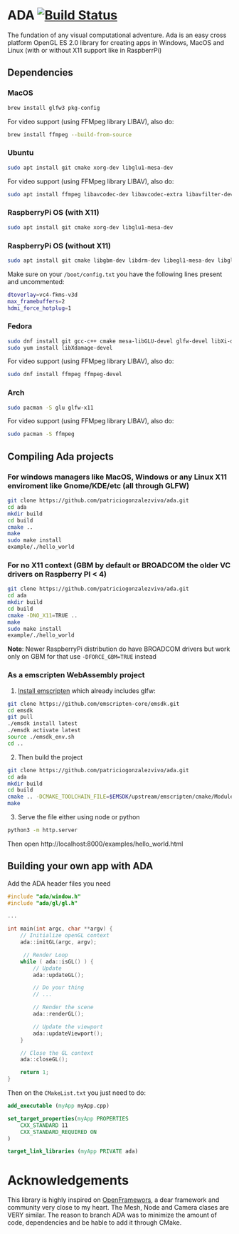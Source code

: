 # ADA [![Build Status](https://app.travis-ci.com/patriciogonzalezvivo/ada.svg?branch=main)](https://app.travis-ci.com/github/patriciogonzalezvivo/ada)


The fundation of any visual computational adventure. 
Ada is an easy cross platform OpenGL ES 2.0 library for creating apps in Windows, MacOS and Linux (with or without X11 support like in RaspberrPi)

## Dependencies

### MacOS

```bash
brew install glfw3 pkg-config
```

For video support (using FFMpeg library LIBAV), also do:

```bash
brew install ffmpeg --build-from-source
```

### Ubuntu 

```bash
sudo apt install git cmake xorg-dev libglu1-mesa-dev
```

For video support (using FFMpeg library LIBAV), also do:

```bash
sudo apt install ffmpeg libavcodec-dev libavcodec-extra libavfilter-dev libavfilter-extra libavdevice-dev libavformat-dev libavutil-dev libswscale-dev libv4l-dev libjpeg-dev libpng-dev libtiff-dev
```


### RaspberryPi OS (with X11)

```bash
sudo apt install git cmake xorg-dev libglu1-mesa-dev
```

### RaspberryPi OS (without X11)

```bash
sudo apt install git cmake libgbm-dev libdrm-dev libegl1-mesa-dev libgles2-mesa-dev
```

Make sure on your `/boot/config.txt` you have the following lines present and uncommented:

```bash
dtoverlay=vc4-fkms-v3d
max_framebuffers=2
hdmi_force_hotplug=1
```

### Fedora

```bash
sudo dnf install git gcc-c++ cmake mesa-libGLU-devel glfw-devel libXi-devel libXxf86vm-devel 
sudo yum install libXdamage-devel 

```

For video support (using FFMpeg library LIBAV), also do:
```bash
sudo dnf install ffmpeg ffmpeg-devel
```

### Arch 

```bash
sudo pacman -S glu glfw-x11
```

For video support (using FFMpeg library LIBAV), also do:

```bash
sudo pacman -S ffmpeg
```


## Compiling Ada projects

### For windows managers like MacOS, Windows or any Linux X11 enviroment like Gnome/KDE/etc (all through GLFW) 

```bash
git clone https://github.com/patriciogonzalezvivo/ada.git
cd ada
mkdir build
cd build
cmake ..
make
sudo make install
example/./hello_world
```

### For no X11 context (GBM by default or BROADCOM the older VC drivers on Raspberry PI < 4)

```bash
git clone https://github.com/patriciogonzalezvivo/ada.git
cd ada
mkdir build
cd build
cmake -DNO_X11=TRUE ..
make
sudo make install
example/./hello_world
```

**Note**: Newer RaspberryPi distribution do have BROADCOM drivers but work only on GBM for that use `-DFORCE_GBM=TRUE` instead

### As a emscripten WebAssembly project

1. [Install emscripten](https://emscripten.org/docs/getting_started/downloads.html#installation-instructions) which already includes glfw: 
```bash
git clone https://github.com/emscripten-core/emsdk.git
cd emsdk
git pull
./emsdk install latest
./emsdk activate latest
source ./emsdk_env.sh
cd ..
```

2. Then build the project
```bash
git clone https://github.com/patriciogonzalezvivo/ada.git
cd ada
mkdir build
cd build
cmake .. -DCMAKE_TOOLCHAIN_FILE=$EMSDK/upstream/emscripten/cmake/Modules/Platform/Emscripten.cmake
make
```

3. Serve the file either using node or python
```bash
python3 -m http.server 
```
Then open http://localhost:8000/examples/hello_world.html


## Building your own app with ADA


Add the ADA header files you need

```c++
#include "ada/window.h"
#include "ada/gl/gl.h"

...

int main(int argc, char **argv) {
    // Initialize openGL context
    ada::initGL(argc, argv);

     // Render Loop
    while ( ada::isGL() ) {
        // Update
        ada::updateGL();

        // Do your thing
        // ...

        // Render the scene
        ada::renderGL();

        // Update the viewport
        ada::updateViewport();
    }

    // Close the GL context
    ada::closeGL();

    return 1;
}

```

Then on the `CMakeList.txt` you just need to do:

```cmake
add_executable (myApp myApp.cpp)

set_target_properties(myApp PROPERTIES
    CXX_STANDARD 11
    CXX_STANDARD_REQUIRED ON
)

target_link_libraries (myApp PRIVATE ada)
```

# Acknowledgements

This library is highly inspired on [OpenFramewors](https://github.com/openframeworks/openFrameworks), a dear framework and community very close to my heart. The Mesh, Node and Camera clases are VERY similar. The reason to branch ADA was to minimize the amount of code, dependencies and be hable to add it through CMake.

